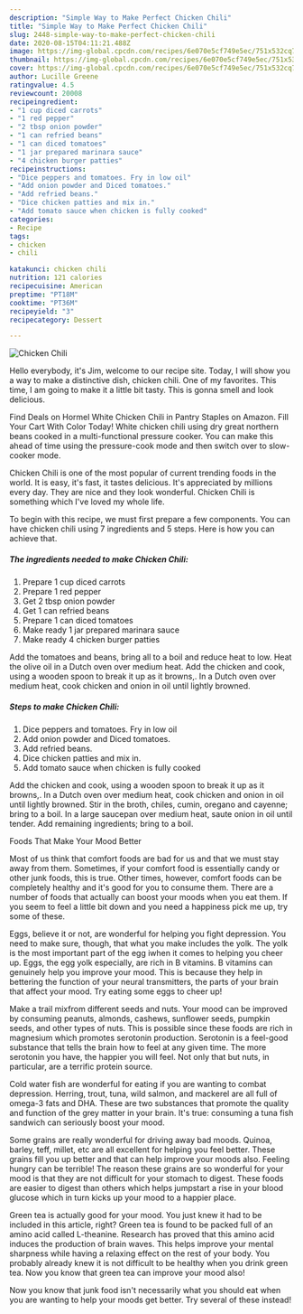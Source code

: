 ```yaml
---
description: "Simple Way to Make Perfect Chicken Chili"
title: "Simple Way to Make Perfect Chicken Chili"
slug: 2448-simple-way-to-make-perfect-chicken-chili
date: 2020-08-15T04:11:21.488Z
image: https://img-global.cpcdn.com/recipes/6e070e5cf749e5ec/751x532cq70/chicken-chili-recipe-main-photo.jpg
thumbnail: https://img-global.cpcdn.com/recipes/6e070e5cf749e5ec/751x532cq70/chicken-chili-recipe-main-photo.jpg
cover: https://img-global.cpcdn.com/recipes/6e070e5cf749e5ec/751x532cq70/chicken-chili-recipe-main-photo.jpg
author: Lucille Greene
ratingvalue: 4.5
reviewcount: 20008
recipeingredient:
- "1 cup diced carrots"
- "1 red pepper"
- "2 tbsp onion powder"
- "1 can refried beans"
- "1 can diced tomatoes"
- "1 jar prepared marinara sauce"
- "4 chicken burger patties"
recipeinstructions:
- "Dice peppers and tomatoes. Fry in low oil"
- "Add onion powder and Diced tomatoes."
- "Add refried beans."
- "Dice chicken patties and mix in."
- "Add tomato sauce when chicken is fully cooked"
categories:
- Recipe
tags:
- chicken
- chili

katakunci: chicken chili 
nutrition: 121 calories
recipecuisine: American
preptime: "PT18M"
cooktime: "PT36M"
recipeyield: "3"
recipecategory: Dessert

---
```



![Chicken Chili](https://img-global.cpcdn.com/recipes/6e070e5cf749e5ec/751x532cq70/chicken-chili-recipe-main-photo.jpg)

Hello everybody, it's Jim, welcome to our recipe site. Today, I will show you a way to make a distinctive dish, chicken chili. One of my favorites. This time, I am going to make it a little bit tasty. This is gonna smell and look delicious.

Find Deals on Hormel White Chicken Chili in Pantry Staples on Amazon. Fill Your Cart With Color Today! White chicken chili using dry great northern beans cooked in a multi-functional pressure cooker. You can make this ahead of time using the pressure-cook mode and then switch over to slow-cooker mode.

Chicken Chili is one of the most popular of current trending foods in the world. It is easy, it's fast, it tastes delicious. It's appreciated by millions every day. They are nice and they look wonderful. Chicken Chili is something which I've loved my whole life.


To begin with this recipe, we must first prepare a few components. You can have chicken chili using 7 ingredients and 5 steps. Here is how you can achieve that.

<!--inarticleads1-->

##### The ingredients needed to make Chicken Chili:

1. Prepare 1 cup diced carrots
1. Prepare 1 red pepper
1. Get 2 tbsp onion powder
1. Get 1 can refried beans
1. Prepare 1 can diced tomatoes
1. Make ready 1 jar prepared marinara sauce
1. Make ready 4 chicken burger patties


Add the tomatoes and beans, bring all to a boil and reduce heat to low. Heat the olive oil in a Dutch oven over medium heat. Add the chicken and cook, using a wooden spoon to break it up as it browns,. In a Dutch oven over medium heat, cook chicken and onion in oil until lightly browned. 

<!--inarticleads2-->

##### Steps to make Chicken Chili:

1. Dice peppers and tomatoes. Fry in low oil
1. Add onion powder and Diced tomatoes.
1. Add refried beans.
1. Dice chicken patties and mix in.
1. Add tomato sauce when chicken is fully cooked


Add the chicken and cook, using a wooden spoon to break it up as it browns,. In a Dutch oven over medium heat, cook chicken and onion in oil until lightly browned. Stir in the broth, chiles, cumin, oregano and cayenne; bring to a boil. In a large saucepan over medium heat, saute onion in oil until tender. Add remaining ingredients; bring to a boil. 

Foods That Make Your Mood Better


Most of us think that comfort foods are bad for us and that we must stay away from them. Sometimes, if your comfort food is essentially candy or other junk foods, this is true. Other times, however, comfort foods can be completely healthy and it's good for you to consume them. There are a number of foods that actually can boost your moods when you eat them. If you seem to feel a little bit down and you need a happiness pick me up, try some of these.

Eggs, believe it or not, are wonderful for helping you fight depression. You need to make sure, though, that what you make includes the yolk. The yolk is the most important part of the egg iwhen it comes to helping you cheer up. Eggs, the egg yolk especially, are rich in B vitamins. B vitamins can genuinely help you improve your mood. This is because they help in bettering the function of your neural transmitters, the parts of your brain that affect your mood. Try eating some eggs to cheer up!

Make a trail mixfrom different seeds and nuts. Your mood can be improved by consuming peanuts, almonds, cashews, sunflower seeds, pumpkin seeds, and other types of nuts. This is possible since these foods are rich in magnesium which promotes serotonin production. Serotonin is a feel-good substance that tells the brain how to feel at any given time. The more serotonin you have, the happier you will feel. Not only that but nuts, in particular, are a terrific protein source.

Cold water fish are wonderful for eating if you are wanting to combat depression. Herring, trout, tuna, wild salmon, and mackerel are all full of omega-3 fats and DHA. These are two substances that promote the quality and function of the grey matter in your brain. It's true: consuming a tuna fish sandwich can seriously boost your mood. 

Some grains are really wonderful for driving away bad moods. Quinoa, barley, teff, millet, etc are all excellent for helping you feel better. These grains fill you up better and that can help improve your moods also. Feeling hungry can be terrible! The reason these grains are so wonderful for your mood is that they are not difficult for your stomach to digest. These foods are easier to digest than others which helps jumpstart a rise in your blood glucose which in turn kicks up your mood to a happier place.

Green tea is actually good for your mood. You just knew it had to be included in this article, right? Green tea is found to be packed full of an amino acid called L-theanine. Research has proved that this amino acid induces the production of brain waves. This helps improve your mental sharpness while having a relaxing effect on the rest of your body. You probably already knew it is not difficult to be healthy when you drink green tea. Now you know that green tea can improve your mood also!

Now you know that junk food isn't necessarily what you should eat when you are wanting to help your moods get better. Try several of these instead!


